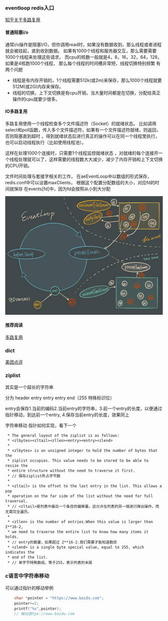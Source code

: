 ### eventloop  redis入口
[知乎关于多路复用](https://www.zhihu.com/question/28594409/answer/74003996)
#### 普通阻塞i/o
通常i/o操作是阻塞I/O，但你调用read时，如果没有数据收到，那么线程或者进程就会被挂起，直到收到数据。
如果有1000个线程和服务器交互，那么需要需要1000个线程来处理这些请求，
而cpu的核数一般就是4，8，16，32，64，128，如果是4核跑1000个线程，
那么每个线程的时间槽非常短，线程切换特别频繁
有两个问题
+ 线程是有内存开销的，1个线程需要512k(或2m)来保存，那么1000个线程就要512M(或2G)内存来保存。
+ 线程的切换，上下文切换是有cpu开销，当大量时间都是在切换，分配给真正操作的cpu就要少很多。
#### IO多路复用
多路复用使用一个线程检查多个文件描述符（Socket）的就绪状态。
比如调用select和poll函数，传入多个文件描述符，如果有一个文件描述符就绪，则返回，否则阻塞直到超时
。得到就绪状态后进行真正的操作可以在同一个线程里执行，也可以启动线程执行（比如使用线程池）。

这样在处理1000个连接时，只需要1个线程监控就绪状态
，对就绪的每个连接开一个线程处理就可以了，这样需要的线程数大大减少，减少了内存开销和上下文切换的CPU开销。




文件时间处理与套接字相关的工作，
在aeEventLoop中以数组的形式保存，redis.conf中可以设置maxClients，
根据这个配置分配数组的大小，对应fd的时间就保存 在events[fd]中，因为fd会按照从小到大分配


![img.png](img.png)
#### 推荐阅读
[多路复用](https://draveness.me/redis-io-multiplexing/)

### dict
[美团点评](https://tech.meituan.com/2018/07/27/redis-rehash-practice-optimization.html)

### ziplist
其实是一个超长的字符串

分为
header  entry entry entry   end（255 特殊标识位）

entry会保存1.当前的编码2.当前entry的字符串，3.前一个entry的长度，以便通过指针移动，到达前一个entry,
4.保存当前entry的长度，效果同上


字符串移动 指针如何实现，看下一个



```text
 * The general layout of the ziplist is as follows:
 * <zlbytes><zltail><zllen><entry><entry><zlend>
 *
 * <zlbytes> is an unsigned integer to hold the number of bytes that the
 * ziplist occupies. This value needs to be stored to be able to resize the
 * entire structure without the need to traverse it first.
 * // 保存ziplist所占字节数
 *
 * <zltail> is the offset to the last entry in the list. This allows a pop
 * operation on the far side of the list without the need for full traversal.
 * // <zltail>是列表中最后一个条目的偏移量。这允许在列表的另一端进行弹出操作，而无需完全遍历。
 *
 * <zllen> is the number of entries.When this value is larger than 2**16-2,
 * we need to traverse the entire list to know how many items it holds.
 * // entry的数量，如果超过 2**16-2.我们需要才能知道数目
 * <zlend> is a single byte special value, equal to 255, which indicates the
 * end of the list.
 * // 单字节特殊数组，等于255，表示列表的末尾
```


### c语言中字符串移动
可以通过指针的移动举例
```c
    char *pointer = "https://www.baidu.com";
    pointer+=2;
    printf("%s",pointer);
    // 输出是tps://www.baidu.com
```